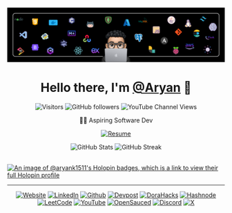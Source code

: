 ![Banner](./assets/images/banner.png)

<h1 align="center">
  Hello there, I'm <a href="https://github.com/AryanK1511">@Aryan</a> 👋
</h1>

<p align="center">
  <img src="https://enkahcw3aqjzlyp.m.pipedream.net/?key=gh-AryanK1511&label=visitors&color=purple&style=flat" alt="Visitors" />
  <img src="https://img.shields.io/github/followers/AryanK1511?style=flat-square&color=blueviolet&logo=github&logoColor=white" alt="GitHub followers" />
  <img src="https://img.shields.io/youtube/channel/views/UCCrKswcxk_hCSXedUEOs7Fw?style=flat-square&color=blueviolet&logo=youtube&logoColor=white" alt="YouTube Channel Views" />
</p>

<p align="center">
    👨‍💻 Aspiring Software Dev
</p>

<p align="center">
  <a href="https://drive.google.com/file/d/1Z19eTwmWnSnvoH3_ucuj9WqjVilZN92M/view?usp=share_link" target="_blank">
    <img alt="Resume" src="https://img.shields.io/badge/Resume-528BFF.svg?style=for-the-badge&logo=googledrive&logoColor=white" />
  </a>
</p>

<div align="center">
  <img src="https://github-readme-stats.vercel.app/api?username=AryanK1511&theme=radical&show_icons=true" alt="GitHub Stats">
  <img src="https://streak-stats.demolab.com/?user=AryanK1511&theme=radical" alt="GitHub Streak">
</div><br />

[![An image of @aryank1511's Holopin badges, which is a link to view their full Holopin profile](https://holopin.me/aryank1511)](https://holopin.io/@aryank1511)

<hr />

<p align="center">
  <a href="https://aryank1511.github.io/AryanK1511/"><img alt="Website" src="https://img.shields.io/badge/Website-%23000000.svg?&style=for-the-badge&logo=google-chrome&logoColor=white" /></a>
  <a href="https://www.linkedin.com/in/aryank1511/"><img alt="LinkedIn" src="https://img.shields.io/badge/linkedin-%230077B5.svg?&style=for-the-badge&logo=linkedin&logoColor=white" /></a>
  <a href="https://github.com/AryanK1511"><img alt="Github" src="https://img.shields.io/badge/GitHub-%2312100E.svg?&style=for-the-badge&logo=Github&logoColor=white" /></a>
  <a href="https://devpost.com/AryanK1511?ref_content=user-portfolio&ref_feature=portfolio&ref_medium=global-nav"><img alt="Devpost" src="https://img.shields.io/badge/Devpost-%230072B1.svg?&style=for-the-badge&logo=devpost&logoColor=white" /></a>
  <a href="https://dorahacks.io/hacker/AryanK1511"><img alt="DoraHacks" src="https://img.shields.io/badge/DoraHacks-%23FFA500.svg?&style=for-the-badge&logoColor=white" /></a>
  <a href="https://aryank1511.hashnode.dev"><img alt="Hashnode" src="https://img.shields.io/badge/Hashnode-%23212629.svg?&style=for-the-badge&logo=hashnode&logoColor=white" /></a>
  <a href="https://leetcode.com/AryanK1511/"><img alt="LeetCode" src="https://img.shields.io/badge/LeetCode-%23FFA116.svg?&style=for-the-badge&logo=LeetCode&logoColor=black" /></a>
  <a href="https://www.youtube.com/channel/UCCrKswcxk_hCSXedUEOs7Fw"><img alt="YouTube" src="https://img.shields.io/badge/youtube-%23FF0000.svg?&style=for-the-badge&logo=youtube&logoColor=white" /></a>
  <a href="https://oss.fyi/AryanK1511"><img alt="OpenSauced" src="https://img.shields.io/badge/OpenSauced-%23FF6347.svg?&style=for-the-badge&logo=pizza&logoColor=white" /></a>
  <a href="https://discord.gg/RyTqKhzF"><img alt="Discord" src="https://img.shields.io/badge/Discord-%237289DA.svg?&style=for-the-badge&logo=discord&logoColor=white" /></a>
  <a href="https://twitter.com/AryanK1511"><img alt="X" src="https://img.shields.io/badge/X-%23000000.svg?&style=for-the-badge&logo=x&logoColor=white" /></a>

</p>
